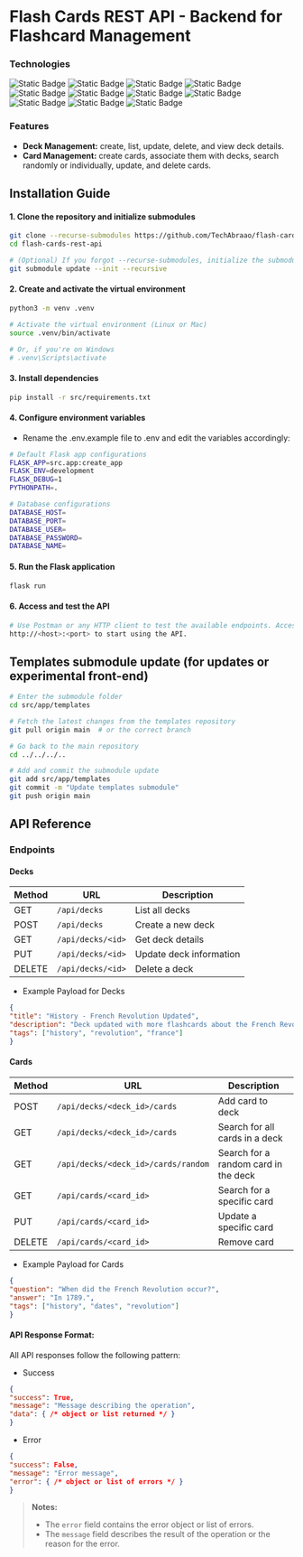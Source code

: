 # Flash Cards REST API - Backend for Flashcard Management

### Technologies
<section align="left">
    <img alt="Static Badge" src="https://img.shields.io/badge/Python-grey?style=flat&logo=Python">
    <img alt="Static Badge" src="https://img.shields.io/badge/Unittest-grey?style=flat&logo=Python">
    <img alt="Static Badge" src="https://img.shields.io/badge/PyTest-grey?style=flat&logo=PyTest">
    <img alt="Static Badge" src="https://img.shields.io/badge/Marshmallow-grey?style=flat&logo=Python">
    <img alt="Static Badge" src="https://img.shields.io/badge/Flask-grey?style=flat&logo=Flask">
    <img alt="Static Badge" src="https://img.shields.io/badge/SQLALchemy-grey?style=flat&logo=SQLAlchemy">
    <img alt="Static Badge" src="https://img.shields.io/badge/Docker-grey?style=flat&logo=Docker">
    <img alt="Static Badge" src="https://img.shields.io/badge/PostgreSQL-grey?style=flat&logo=PostgreSQL">
    <img alt="Static Badge" src="https://img.shields.io/badge/PgAdmin-grey?style=flat&logo=PostgreSQL">
    <img alt="Static Badge" src="https://img.shields.io/badge/Github Actions-grey?style=flat&logo=GithubActions">
    <img alt="Static Badge" src="https://img.shields.io/badge/Postman-grey?style=flat&logo=Postman">
</section>

### Features
- __Deck Management:__ create, list, update, delete, and view deck details.  
- __Card Management:__ create cards, associate them with decks, search randomly or individually, update, and delete cards.

## Installation Guide
#### 1. Clone the repository and initialize submodules
```bash
git clone --recurse-submodules https://github.com/TechAbraao/flash-cards-rest-api.git
cd flash-cards-rest-api

# (Optional) If you forgot --recurse-submodules, initialize the submodule manually
git submodule update --init --recursive
```

#### 2. Create and activate the virtual environment
```bash
python3 -m venv .venv

# Activate the virtual environment (Linux or Mac)
source .venv/bin/activate

# Or, if you're on Windows
# .venv\Scripts\activate
```
#### 3. Install dependencies
```bash
pip install -r src/requirements.txt
```
#### 4. Configure environment variables
- Rename the .env.example file to .env and edit the variables accordingly:
```bash
# Default Flask app configurations
FLASK_APP=src.app:create_app
FLASK_ENV=development
FLASK_DEBUG=1
PYTHONPATH=.

# Database configurations
DATABASE_HOST=
DATABASE_PORT=
DATABASE_USER=
DATABASE_PASSWORD=
DATABASE_NAME=
```
#### 5. Run the Flask application
```bash
flask run
```
#### 6. Access and test the API
```bash
# Use Postman or any HTTP client to test the available endpoints. Access:
http://<host>:<port> to start using the API.
```

## Templates submodule update (for updates or experimental front-end)
```bash
# Enter the submodule folder
cd src/app/templates

# Fetch the latest changes from the templates repository
git pull origin main  # or the correct branch

# Go back to the main repository
cd ../../../..

# Add and commit the submodule update
git add src/app/templates
git commit -m "Update templates submodule"
git push origin main
```

## API Reference
### Endpoints
#### Decks

| Method | URL | Description |
| ------ | --------------------- | ------------------------------- |
| GET | `/api/decks` | List all decks |
| POST | `/api/decks` | Create a new deck |
| GET | `/api/decks/<id>` | Get deck details |
| PUT | `/api/decks/<id>` | Update deck information |
| DELETE | `/api/decks/<id>` | Delete a deck |

- Example Payload for Decks

```json
{
"title": "History - French Revolution Updated",
"description": "Deck updated with more flashcards about the French Revolution.",
"tags": ["history", "revolution", "france"]
}
```

#### Cards

| Method | URL | Description |
| ------ | ----------------------------------- | ----------------------------------- |
| POST | `/api/decks/<deck_id>/cards` | Add card to deck |
| GET | `/api/decks/<deck_id>/cards` | Search for all cards in a deck |
| GET | `/api/decks/<deck_id>/cards/random` | Search for a random card in the deck |
| GET | `/api/cards/<card_id>` | Search for a specific card |
| PUT | `/api/cards/<card_id>` | Update a specific card |
| DELETE | `/api/cards/<card_id>` | Remove card |


- Example Payload for Cards

```json
{
"question": "When did the French Revolution occur?",
"answer": "In 1789.",
"tags": ["history", "dates", "revolution"]
}
```

#### API Response Format:
All API responses follow the following pattern:

- Success
```json
{
"success": True,
"message": "Message describing the operation",
"data": { /* object or list returned */ }
}
```

- Error
```json
{
"success": False,
"message": "Error message",
"error": { /* object or list of errors */ }
}
```
> **Notes:**
> - The `error` field contains the error object or list of errors.
> - The `message` field describes the result of the operation or the reason for the error.
